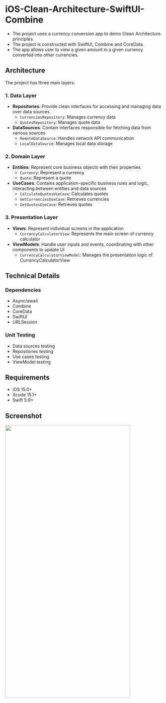 # iOS-Clean-Architecture-SwiftUI-Combine

- The project uses a currency conversion app to demo Clean Architecture principles.
- The project is constructed with SwiftUI, Combine and CoreData.
- The app allows user to view a given amount in a given currency converted into other currencies.

## Architecture

The project has three main layers:

### 1. Data Layer
- **Repositories**: Provide clean interfaces for accessing and managing data over data sources
  - `CurrenciesRepository`: Manages currency data
  - `QuotesRepository`: Manages quote data
- **DataSources**: Contain interfaces responsible for fetching data from various sources
  - `RemoteDataSource`: Handles network API communication
  - `LocalDataSource`: Manages local data storage

### 2. Domain Layer
- **Entities**: Represent core business objects with their properties
  - `Currency`: Represent a currency
  - `Quote`: Represent a quote
- **UseCases**: Contains application-specific business rules and logic, interacting between entities and data sources
  - `CalculateQuotesUseCase`: Calculates quotes
  - `GetCurrenciesUseCase`: Retrieves currencies
  - `GetQuotesUseCase`: Retrieves quotes

### 3. Presentation Layer
- **Views**: Represent individual screens in the application
  - `CurrencyCalculatorView`: Represents the main screen of currency calculator
- **ViewModels**: Handle user inputs and events, coordinating with other components to update UI 
  - `CurrencyCalculatorViewModel`: Manages the presentation logic of CurrencyCalculatorView  


## Technical Details

### Dependencies
- Async/await
- Combine
- CoreData
- SwiftUI
- URLSession

### Unit Testing
- Data sources testing
- Repositories testing
- Use cases testing
- ViewModel testing

## Requirements

- iOS 15.0+
- Xcode 15.1+
- Swift 5.9+

## Screenshot

<img src="https://github.com/user-attachments/assets/2b88aab5-5c17-4537-b15d-9953e1dd73a0" width="402" height="874"/>
